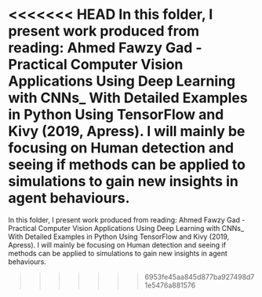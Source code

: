 <<<<<<< HEAD
In this folder, I present work produced from reading: Ahmed Fawzy Gad - Practical Computer Vision Applications Using Deep Learning with CNNs_ With Detailed Examples in Python Using TensorFlow and Kivy (2019, Apress). I will mainly be focusing on Human detection and seeing if methods can be applied to simulations to gain new insights in agent behaviours. 
=======
In this folder, I present work produced from reading: Ahmed Fawzy Gad - Practical Computer Vision Applications Using Deep Learning with CNNs_ With Detailed Examples in Python Using TensorFlow and Kivy (2019, Apress). I will mainly be focusing on Human detection and seeing if methods can be applied to simulations to gain new insights in agent behaviours.
>>>>>>> 6953fe45aa845d877ba927498d71e5476a881576
